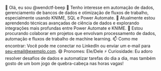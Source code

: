 👋 Olá, eu sou @wendctf-beep
👀 Tenho interesse em automação de dados, gerenciamento de bancos de dados e otimização de fluxos de trabalho, especialmente usando KNIME, SQL e Power Automate.
🌱 Atualmente estou aprendendo técnicas avançadas de ciência de dados e explorando integrações mais profundas entre Power Automate e KNIME.
💞️ Estou procurando colaborar em projetos que envolvam processamento de dados, automação e fluxos de trabalho de machine learning.
📫 Como me encontrar: Você pode me conectar no LinkedIn ou enviar um e-mail para seu-email@exemplo.com.
😄 Pronomes: Ele/Dele
⚡ Curiosidade: Eu adoro resolver desafios de dados e automatizar tarefas do dia a dia, mas também gosto de um bom jogo de quebra-cabeça nas horas vagas!
